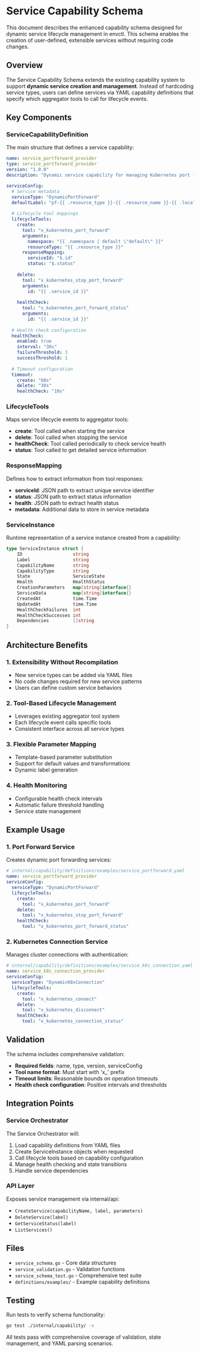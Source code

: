 # Service Capability Schema

This document describes the enhanced capability schema designed for dynamic service lifecycle management in envctl. This schema enables the creation of user-defined, extensible services without requiring code changes.

## Overview

The Service Capability Schema extends the existing capability system to support **dynamic service creation and management**. Instead of hardcoding service types, users can define services via YAML capability definitions that specify which aggregator tools to call for lifecycle events.

## Key Components

### ServiceCapabilityDefinition

The main structure that defines a service capability:

```yaml
name: service_portforward_provider
type: service_portforward_provider
version: "1.0.0"
description: "Dynamic service capability for managing Kubernetes port forward instances"

serviceConfig:
  # Service metadata
  serviceType: "DynamicPortForward"
  defaultLabel: "pf-{{ .resource_type }}-{{ .resource_name }}-{{ .local_port }}"
  
  # Lifecycle tool mappings
  lifecycleTools:
    create:
      tool: "x_kubernetes_port_forward"
      arguments:
        namespace: "{{ .namespace | default \"default\" }}"
        resourceType: "{{ .resource_type }}"
      responseMapping:
        serviceId: "$.id"
        status: "$.status"
    
    delete:
      tool: "x_kubernetes_stop_port_forward"
      arguments:
        id: "{{ .service_id }}"
    
    healthCheck:
      tool: "x_kubernetes_port_forward_status"
      arguments:
        id: "{{ .service_id }}"
  
  # Health check configuration
  healthCheck:
    enabled: true
    interval: "30s"
    failureThreshold: 3
    successThreshold: 1
  
  # Timeout configuration
  timeout:
    create: "60s"
    delete: "30s"
    healthCheck: "10s"
```

### LifecycleTools

Maps service lifecycle events to aggregator tools:

- **create**: Tool called when starting the service
- **delete**: Tool called when stopping the service  
- **healthCheck**: Tool called periodically to check service health
- **status**: Tool called to get detailed service information

### ResponseMapping

Defines how to extract information from tool responses:

- **serviceId**: JSON path to extract unique service identifier
- **status**: JSON path to extract status information
- **health**: JSON path to extract health status
- **metadata**: Additional data to store in service metadata

### ServiceInstance

Runtime representation of a service instance created from a capability:

```go
type ServiceInstance struct {
    ID                   string
    Label                string
    CapabilityName       string
    CapabilityType       string
    State                ServiceState
    Health               HealthStatus
    CreationParameters   map[string]interface{}
    ServiceData          map[string]interface{}
    CreatedAt            time.Time
    UpdatedAt            time.Time
    HealthCheckFailures  int
    HealthCheckSuccesses int
    Dependencies         []string
}
```

## Architecture Benefits

### 1. **Extensibility Without Recompilation**
- New service types can be added via YAML files
- No code changes required for new service patterns
- Users can define custom service behaviors

### 2. **Tool-Based Lifecycle Management**
- Leverages existing aggregator tool system
- Each lifecycle event calls specific tools
- Consistent interface across all service types

### 3. **Flexible Parameter Mapping**
- Template-based parameter substitution
- Support for default values and transformations
- Dynamic label generation

### 4. **Health Monitoring**
- Configurable health check intervals
- Automatic failure threshold handling
- Service state management

## Example Usage

### 1. Port Forward Service

Creates dynamic port forwarding services:

```yaml
# internal/capability/definitions/examples/service_portforward.yaml
name: service_portforward_provider
serviceConfig:
  serviceType: "DynamicPortForward" 
  lifecycleTools:
    create:
      tool: "x_kubernetes_port_forward"
    delete:
      tool: "x_kubernetes_stop_port_forward"
    healthCheck:
      tool: "x_kubernetes_port_forward_status"
```

### 2. Kubernetes Connection Service

Manages cluster connections with authentication:

```yaml
# internal/capability/definitions/examples/service_k8s_connection.yaml
name: service_k8s_connection_provider
serviceConfig:
  serviceType: "DynamicK8sConnection"
  lifecycleTools:
    create:
      tool: "x_kubernetes_connect"
    delete:
      tool: "x_kubernetes_disconnect"
    healthCheck:
      tool: "x_kubernetes_connection_status"
```

## Validation

The schema includes comprehensive validation:

- **Required fields**: name, type, version, serviceConfig
- **Tool name format**: Must start with 'x_' prefix
- **Timeout limits**: Reasonable bounds on operation timeouts
- **Health check configuration**: Positive intervals and thresholds

## Integration Points

### Service Orchestrator

The Service Orchestrator will:
1. Load capability definitions from YAML files
2. Create ServiceInstance objects when requested
3. Call lifecycle tools based on capability configuration
4. Manage health checking and state transitions
5. Handle service dependencies

### API Layer

Exposes service management via internal/api:
- `CreateService(capabilityName, label, parameters)`
- `DeleteService(label)`
- `GetServiceStatus(label)`
- `ListServices()`

## Files

- `service_schema.go` - Core data structures
- `service_validation.go` - Validation functions  
- `service_schema_test.go` - Comprehensive test suite
- `definitions/examples/` - Example capability definitions

## Testing

Run tests to verify schema functionality:

```bash
go test ./internal/capability/ -v
```

All tests pass with comprehensive coverage of validation, state management, and YAML parsing scenarios. 